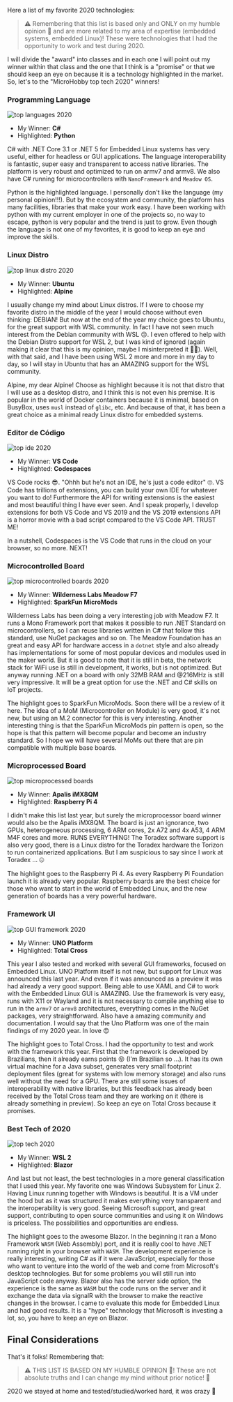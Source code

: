 ﻿Here a list of my favorite 2020 technologies:

> ⚠️ Remembering that this list is based only and ONLY on my humble opinion 💩 and are more related to my area of expertise (embedded systems, embedded Linux)! These were technologies that I had the opportunity to work and test during 2020.

I will divide the "award" into classes and in each one I will point out my winner within that class and the one that I think is a "promise" or that we should keep an eye on because it is a technology highlighted in the market. So, let's to the "MicroHobby top tech 2020" winners!

### Programming Language

![top languages 2020](https://github.com/microhobby/blog/blob/master/img/retro-lang.png?raw=true)

- My Winner: **C#**
- Highlighted: **Python**

C# with .NET Core 3.1 or .NET 5 for Embedded Linux systems has very useful, either for headless or GUI applications. The language interoperability is fantastic, super easy and transparent to access native libraries. The platform is very robust and optimized to run on armv7 and armv8. We also have C# running for microcontrollers with `NanoFramework` and `Meadow OS`.

Python is the highlighted language. I personally don't like the language (my personal opinion!!!). But by the ecosystem and community, the platform has many facilities, libraries that make your work easy. I have been working with python with my current employer in one of the projects so, no way to escape, python is very popular and the trend is just to grow. Even though the language is not one of my favorites, it is good to keep an eye and improve the skills.

### Linux Distro

![top linux distro 2020](https://github.com/microhobby/blog/blob/master/img/retro-distro.png?raw=true)

- My Winner: **Ubuntu**
- Highlighted: **Alpine**

I usually change my mind about Linux distros. If I were to choose my favorite distro in the middle of the year I would choose without even thinking: DEBIAN! But now at the end of the year my choice goes to Ubuntu, for the great support with WSL community. In fact I have not seen much interest from the Debian community with WSL 😢. I even offered to help with the Debian Distro support for WSL 2, but I was kind of ignored (again making it clear that this is my opinion, maybe I misinterpreted it 🤷‍♂️). Well, with that said, and I have been using WSL 2 more and more in my day to day, so I will stay in Ubuntu that has an AMAZING support for the WSL community.

Alpine, my dear Alpine! Choose as highlight because it is not that distro that I will use as a desktop distro, and I think this is not even his premise. It is popular in the world of Docker containers because it is minimal, based on BusyBox, uses `musl` instead of `glibc`, etc. And because of that, it has been a great choice as a minimal ready Linux distro for embedded systems.

### Editor de Código

![top ide 2020](https://github.com/microhobby/blog/blob/master/img/retro-ide.png?raw=true)

- My Winner: **VS Code**
- Highlighted: **Codespaces**

VS Code rocks 😎. "Ohhh but he's not an IDE, he's just a code editor" 🙄. VS Code has trillions of extensions, you can build your own IDE for whatever you want to do! Furthermore the API for writing extensions is the easiest and most beautiful thing I have ever seen. And I speak properly, I develop extensions for both VS Code and VS 2019 and the VS 2019 extensions API is a horror movie with a bad script compared to the VS Code API. TRUST ME!

In a nutshell, Codespaces is the VS Code that runs in the cloud on your browser, so no more. NEXT!

### Microcontrolled Board

![top microcontrolled boards 2020](https://github.com/microhobby/blog/blob/master/img/retro-microcontrolled.png?raw=true)

- My Winner: **Wilderness Labs Meadow F7**
- Highlighted: **SparkFun MicroMods**

Wilderness Labs has been doing a very interesting job with Meadow F7. It runs a Mono Framework port that makes it possible to run .NET Standard on microcontrollers, so I can reuse libraries written in C# that follow this standard, use NuGet packages and so on. The Meadow Foundation has an great and easy API for hardware access in a `dotnet` style and also already has implementations for some of most popular devices and modules used in the maker world. But it is good to note that it is still in beta, the network stack for WiFi use is still in development, it works, but is not optimized. But anyway running .NET on a board with only 32MB RAM and @216MHz is still very impressive. It will be a great option for use the .NET and C# skills on IoT projects.

The highlight goes to SparkFun MicroMods. Soon there will be a review of it here. The idea of a MoM (Microcontroller on Module) is very good, it's not new, but using an M.2 connector for this is very interesting. Another interesting thing is that the SparkFun MicroMods pin pattern is open, so the hope is that this pattern will become popular and become an industry standard. So I hope we will have several MoMs out there that are pin compatible with multiple base boards.

### Microprocessed Board

![top microprocessed boards](https://github.com/microhobby/blog/blob/master/img/retro-microprocessed.png?raw=true)

- My Winner: **Apalis iMX8QM**
- Highlighted: **Raspberry Pi 4**

I didn't make this list last year, but surely the microprocessor board winner would also be the Apalis iMX8QM. The board is just an ignorance, two GPUs, heterogeneous processing, 6 ARM cores, 2x A72 and 4x A53, 4 ARM M4F cores and more. RUNS EVERYTHING! The Toradex software support is also very good, there is a Linux distro for the Toradex hardware the Torizon to run containerized applications. But I am suspicious to say since I work at Toradex ... 🤐

The highlight goes to the Raspberry Pi 4. As every Raspberry Pi Foundation launch it is already very popular. Raspberry boards are the best choice for those who want to start in the world of Embedded Linux, and the new generation of boards has a very powerful hardware.

### Framework UI

![top GUI framework 2020](https://github.com/microhobby/blog/blob/master/img/retro-gui.png?raw=true)

- My Winner: **UNO Platform**
- Highlighted: **Total Cross**

This year I also tested and worked with several GUI frameworks, focused on Embedded Linux. UNO Platform itself is not new, but support for Linux was announced this last year. And even if it was announced as a preview it was had already a very good support. Being able to use XAML and C# to work with the Embedded Linux GUI is AMAZING. Use the framework is very easy, runs with X11 or Wayland and it is not necessary to compile anything else to run in the `armv7` or `armv8` architectures, everything comes in the NuGet packages, very straightforward.  Also have a amazing community and documentation. I would say that the Uno Platform was one of the main findings of my 2020 year. In love 😍

The highlight goes to Total Cross. I had the opportunity to test and work with the framework this year. First that the framework is developed by Brazilians, then it already earns points 😝 (I'm Brazilian so ...). It has its own virtual machine for a Java subset, generates very small footprint deployment files (great for systems with low memory storage) and also runs well without the need for a GPU. There are still some issues of interoperability with native libraries, but this feedback has already been received by the Total Cross team and they are working on it (there is already something in preview). So keep an eye on Total Cross because it promises.

### Best Tech of 2020

![top tech 2020](https://github.com/microhobby/blog/blob/master/img/retro-toptech.png?raw=true)

- My Winner: **WSL 2**
- Highlighted: **Blazor**

And last but not least, the best technologies in a more general classification that I used this year. My favorite one was Windows Subsystem for Linux 2. Having Linux running together with Windows is beautiful. It is a VM under the hood but as it was structured it makes everything very transparent and the interoperability is very good. Seeing Microsoft support, and great support, contributing to open source communities and using it on Windows is priceless. The possibilities and opportunities are endless.

The highlight goes to the awesome Blazor. In the beginning it ran a Mono Framework `WASM` (Web Assembly) port, and it is really cool to have .NET running right in your browser with `WASM`. The development experience is really interesting, writing C# as if it were JavaScript, especially for those who want to venture into the world of the web and come from Microsoft's desktop technologies. But for some problems you will still run into JavaScript code anyway. Blazor also has the server side option, the experience is the same as `WASM` but the code runs on the server and it exchange the data via signalR with the browser to make the reactive changes in the browser. I came to evaluate this mode for Embedded Linux and had good results. It is a "hype" technology that Microsoft is investing a lot, so, you have to keep an eye on Blazor.

## Final Considerations

That's it folks! Remembering that:

> ⚠️ THIS LIST IS BASED ON MY HUMBLE OPINION 💩! These are not absolute truths and I can change my mind without prior notice! 🤣

2020 we stayed at home and tested/studied/worked hard, it was crazy 🤪

